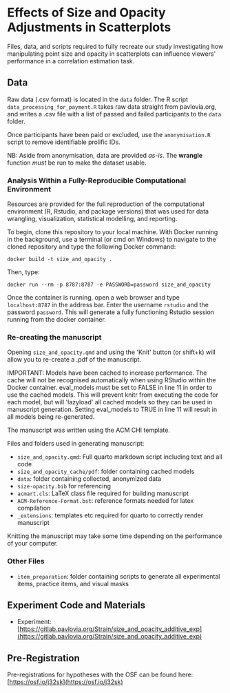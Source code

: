 # Effects of Size and Opacity Adjustments in Scatterplots

Files, data, and scripts required to fully recreate our study investigating how manipulating point size and opacity in scatterplots can influence viewers' performance in a correlation estimation task.

## Data

Raw data (.csv format) is located in the `data` folder. The R script `data_processing_for_payment.R` takes raw data straight from pavlovia.org, and writes a .csv file with a list of passed and failed participants to the `data` folder.

Once participants have been paid or excluded, use the `anonymisation.R` script to remove identifiable prolific IDs.

NB: Aside from anonymisation, data are provided *as-is*. The **wrangle** function *must* be run to make the dataset usable.

### Analysis Within a Fully-Reproducible Computational Environment

Resources are provided for the full reproduction of the computational environment (R, Rstudio, and package versions) that was used for data wrangling, visualization, statistical modelling, and reporting.

To begin, clone this repository to your local machine. With Docker running in the background, use a terminal (or cmd on Windows) to navigate to the cloned repository and type the following Docker command:

```docker build -t size_and_opacity .```

Then, type:

```docker run --rm -p 8787:8787 -e PASSWORD=password size_and_opacity```

Once the container is running, open a web browser and type `localhost:8787` in the address bar. Enter the username `rstudio` and the password `password`. This will generate a fully functioning Rstudio session running from the docker container.

### Re-creating the manuscript

Opening `size_and_opacity.qmd` and using the 'Knit' button (or shift+k) will allow you to re-create a .pdf of the manuscript.

IMPORTANT: Models have been cached to increase performance. The cache will not be recognised automatically when using RStudio within the Docker container. eval_models must be set to FALSE in line 11 in order to use the cached models. This will prevent knitr from executing the code for each model, but will 'lazyload' all cached models so they can be used in manuscript generation. Setting eval_models to TRUE in line 11 will result in all models being re-generated.

The manuscript was written using the ACM CHI template.

Files and folders used in generating manuscript:

 - `size_and_opacity.qmd`: Full quarto markdown script including text and all code
 - `size_and_opacity_cache/pdf`: folder containing cached models
 - `data`: folder containing collected, anonymized data
 - `size-opacity.bib` for referencing
 - `acmart.cls`: LaTeX class file required for building manuscript
 - `ACM-Reference-Format.bst`: reference formats needed for latex compilation
 - `_extensions`: templates etc required for quarto to correctly render manuscript

Knitting the manuscript may take some time depending on the performance of your computer.

### Other Files

 - `item_preparation`: folder containing scripts to generate all experimental items, practice items, and visual masks

## Experiment Code and Materials

 - Experiment: [https://gitlab.pavlovia.org/Strain/size_and_opacity_additive_exp](https://gitlab.pavlovia.org/Strain/size_and_opacity_additive_exp)
 
## Pre-Registration

Pre-registrations for hypotheses with the OSF can be found here: [https://osf.io/j32sk](https://osf.io/j32sk)
